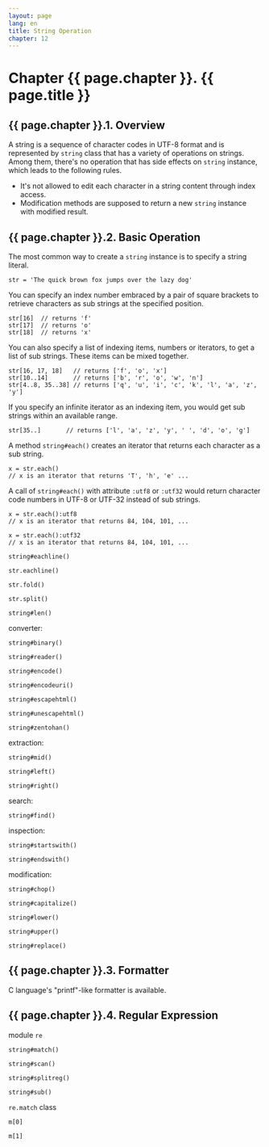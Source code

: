 ```yaml
---
layout: page
lang: en
title: String Operation
chapter: 12
---
```


# Chapter {{ page.chapter }}. {{ page.title }}

## {{ page.chapter }}.1. Overview

A string is a sequence of character codes in UTF-8 format
and is represented by `string` class that has a variety of operations on strings.
Among them, there's no operation that has side effects on `string` instance,
which leads to the following rules.

* It's not allowed to edit each character in a string content through index access.
* Modification methods are supposed to return a new `string` instance with modified result.


## {{ page.chapter }}.2. Basic Operation

The most common way to create a `string` instance is to specify a string literal.

    str = 'The quick brown fox jumps over the lazy dog'

You can specify an index number embraced by a pair of square brackets
to retrieve characters as sub strings at the specified position.

    str[16]  // returns 'f'
    str[17]  // returns 'o'
    str[18]  // returns 'x'

You can also specify a list of indexing items, numbers or iterators,
to get a list of sub strings. These items can be mixed together.

    str[16, 17, 18]   // returns ['f', 'o', 'x']
    str[10..14]       // returns ['b', 'r', 'o', 'w', 'n']
    str[4..8, 35..38] // returns ['q', 'u', 'i', 'c', 'k', 'l', 'a', 'z', 'y']

If you specify an infinite iterator as an indexing item,
you would get sub strings within an available range.

    str[35..]       // returns ['l', 'a', 'z', 'y', ' ', 'd', 'o', 'g']

A method `string#each()` creates an iterator that returns each character as a sub string.

    x = str.each()
    // x is an iterator that returns 'T', 'h', 'e' ...

A call of `string#each()` with attribute `:utf8` or `:utf32` would return
character code numbers in UTF-8 or UTF-32 instead of sub strings.

    x = str.each():utf8
    // x is an iterator that returns 84, 104, 101, ...

    x = str.each():utf32
    // x is an iterator that returns 84, 104, 101, ...

`string#eachline()`


    str.eachline()

    str.fold()
    
    str.split()

`string#len()`

converter:

`string#binary()`

`string#reader()`

`string#encode()`

`string#encodeuri()`

`string#escapehtml()`

`string#unescapehtml()`

`string#zentohan()`


extraction:

`string#mid()`

`string#left()`

`string#right()`


search:

`string#find()`

inspection:

`string#startswith()`

`string#endswith()`

modification:

`string#chop()`

`string#capitalize()`

`string#lower()`

`string#upper()`

`string#replace()`



## {{ page.chapter }}.3. Formatter

C language's "printf"-like formatter is available.

## {{ page.chapter }}.4. Regular Expression

module `re`

`string#match()`

`string#scan()`

`string#splitreg()`

`string#sub()`

`re.match` class

`m[0]`

`m[1]`

